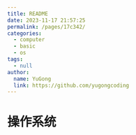 ```yaml
---
title: README
date: 2023-11-17 21:57:25
permalink: /pages/17c342/
categories:
  - computer
  - basic
  - os
tags:
  - null
author:
  name: YuGong
  link: https://github.com/yugongcoding
---
```

# 操作系统
